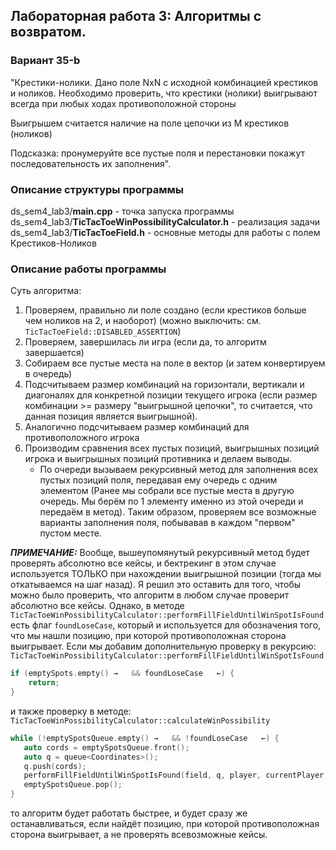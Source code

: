 ## Лабораторная работа 3: Алгоритмы с возвратом.

### Вариант 35-b
"Крестики-нолики. Дано поле NxN с исходной комбинацией крестиков и ноликов.
Необходимо проверить, что крестики (нолики) выигрывают всегда при любых ходах противоположной стороны

Выигрышем считается наличие на поле цепочки из M крестиков (ноликов)

Подсказка: пронумеруйте все пустые поля и перестановки покажут последовательность их
заполнения".

### Описание структуры программы

ds_sem4_lab3/**main.cpp** - точка запуска программы
ds_sem4_lab3/**TicTacToeWinPossibilityCalculator.h** - реализация задачи
ds_sem4_lab3/**TicTacToeField.h** - основные методы для работы с полем Крестиков-Ноликов

### Описание работы программы

Суть алгоритма:
1. Проверяем, правильно ли поле создано (если крестиков больше чем ноликов на 2, и наоборот)
   (можно выключить: см. `TicTacToeField::DISABLED_ASSERTION`)
2. Проверяем, завершилась ли игра (если да, то алгоритм завершается)
3. Собираем все пустые места на поле в вектор (и затем конвертируем в очередь)
4. Подсчитываем размер комбинаций на горизонтали, вертикали и диагоналях для конкретной позиции текущего игрока
   (если размер комбинации >= размеру "выигрышной цепочки", то считается, что данная позиция является выигрышной).
5. Аналогично подсчитываем размер комбинаций для противоположного игрока
6. Производим сравнения всех пустых позиций, выигрышных позиций игрока и выигрышных позиций противника и делаем выводы.
   *  По очереди вызываем рекурсивный метод для заполнения всех пустых позиций поля, передавая ему очередь с одним 
   элементом (Ранее мы собрали все пустые места в другую очередь. Мы берём по 1 элементу именно из этой очереди и передаём в метод).
   Таким образом, проверяем все возможные варианты заполнения поля, побывавав в каждом "первом" пустом месте.

**_ПРИМЕЧАНИЕ:_** Вообще, вышеупомянутый рекурсивный метод будет проверять абсолютно все кейсы, и бектрекинг 
в этом случае используется ТОЛЬКО при нахождении выигрышной позиции (тогда мы откатываемся на шаг назад).
Я решил это оставить для того, чтобы можно было проверить, что алгоритм в любом случае проверит абсолютно все кейсы.
Однако, в методе `TicTacToeWinPossibilityCalculator::performFillFieldUntilWinSpotIsFound` есть флаг
`foundLoseCase`, который и используется для обозначения того, что мы нашли позицию, при которой противоположная сторона
выигрывает. Если мы добавим дополнительную проверку в рекурсию:
`TicTacToeWinPossibilityCalculator::performFillFieldUntilWinSpotIsFound`
```cpp
if (emptySpots.empty() →   && foundLoseCase   ←) {
    return;
}
```
и также проверку в методе:
`TicTacToeWinPossibilityCalculator::calculateWinPossibility`
```cpp
while (!emptySpotsQueue.empty() →   && !foundLoseCase   ←) {
   auto cords = emptySpotsQueue.front();
   auto q = queue<Coordinates>();
   q.push(cords);
   performFillFieldUntilWinSpotIsFound(field, q, player, currentPlayer, winChainLength, foundLoseCase);
   emptySpotsQueue.pop();
}
```
то алгоритм будет работать быстрее, и будет сразу же останавливаться, если найдёт позицию, 
при которой противоположная сторона выигрывает, а не проверять всевозможные кейсы.
